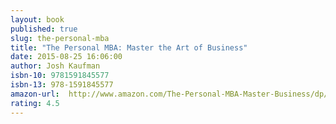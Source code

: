 ```yaml
---
layout: book
published: true
slug: the-personal-mba
title: "The Personal MBA: Master the Art of Business"
date: 2015-08-25 16:06:00
author: Josh Kaufman
isbn-10: 9781591845577
isbn-13: 978-1591845577
amazon-url:  http://www.amazon.com/The-Personal-MBA-Master-Business/dp/1591845572
rating: 4.5
---
```

